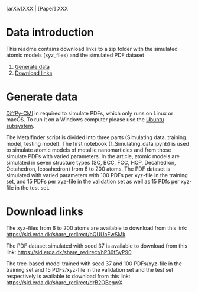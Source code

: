 [arXiv]XXX  |  [Paper] XXX

# Data introduction
This readme contains download links to a zip folder with the simulated atomic models (xyz_files) and the simulated PDF dataset

1. [Generate data](#generate-data)
2. [Download links](#download-links)

# Generate data
[DiffPy-CMI](https://www.diffpy.org/products/diffpycmi/index.html) in required to simulate PDFs, which only runs on Linux or macOS. To run it on a Windows computer
please use the [Ubuntu subsystem](https://ubuntu.com/tutorials/ubuntu-on-windows#1-overview).

The Metalfinder script is divided into three parts (Simulating data, training model, testing model). The first notebook (1_Simulating_data.ipynb) is used to simulate atomic models of metallic nanomarticles and from those simulate PDFs with varied parameters. In the article, atomic models are simulated in seven structure types (SC, BCC, FCC, HCP, Decahedron, Octahedron, Icosahedron) from 6 to 200 atoms. The PDF dataset is simulated with varied parameters with 100 PDFs per xyz-file in the training set, and 15 PDFs per xyz-file in the validation set as well as 15 PDfs per xyz-file in the test set.

# Download links
The xyz-files from 6 to 200 atoms are available to download from this link: https://sid.erda.dk/share_redirect/bQUUaFwSMk

The PDF dataset simulated with seed 37 is available to download from this link: https://sid.erda.dk/share_redirect/hP36fSyP90

The tree-based model trained with seed 37 and 100 PDFs/xyz-file in the training set and 15 PDFs/xyz-file in the validation set and the test set respectively is available to download from this link: https://sid.erda.dk/share_redirect/drB2OBegwX
